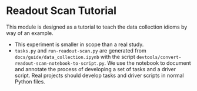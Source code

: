 Readout Scan Tutorial
=====================

This module is designed as a tutorial to teach the data collection idioms
by way of an example.

 - This experiment is smaller in scope than a real study.
 - `tasks.py` and `run-readout-scan.py` are generated from
   `docs/guide/data_collection.ipynb` with the script
   `devtools/convert-readout-scan-notebook-to-script.py`. 
   We use the notebook to document and
   annotate the process of developing a set of tasks and a driver script.
   Real projects should develop tasks and driver scripts in normal Python
   files.
